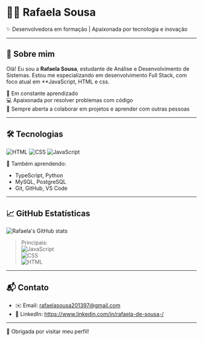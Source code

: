 




# 👩‍💻 Rafaela Sousa

✨ Desenvolvedora em formação | Apaixonada por tecnologia e inovação



---

## 🌱 Sobre mim

Olá! Eu sou a **Rafaela Sousa**, estudante de Análise e Desenvolvimento de Sistemas. Estou me especializando em desenvolvimento Full Stack, com foco atual em **JavaScript, HTML e css.

🚀 Em constante aprendizado  
💻 Apaixonada por resolver problemas com código  
🤝 Sempre aberta a colaborar em projetos e aprender com outras pessoas

---

## 🛠️ Tecnologias

![HTML](https://img.shields.io/badge/HTML5-E34F26?style=for-the-badge&logo=html5&logoColor=white)
![CSS](https://img.shields.io/badge/CSS3-1572B6?style=for-the-badge&logo=css3&logoColor=white)
![JavaScript](https://img.shields.io/badge/JavaScript-F7DF1E?style=for-the-badge&logo=javascript&logoColor=black)

🧠 Também aprendendo:
- TypeScript, Python
- MySQL, PostgreSQL
- Git, GitHub, VS Code

---

## 📈 GitHub Estatísticas

![Rafaela's GitHub stats](https://github-readme-stats.vercel.app/api?username=rafaelasousa&show_icons=true&count_private=true&hide=issues&theme=radical&custom_title=Estatísticas%20do%20GitHub)




> Principais:  
> ![JavaScript](https://img.shields.io/badge/-JavaScript-F7DF1E?logo=javascript&logoColor=black&style=flat)  
> ![CSS](https://img.shields.io/badge/-CSS3-1572B6?logo=css3&logoColor=white&style=flat)  
> ![HTML](https://img.shields.io/badge/-HTML5-E34F26?logo=html5&logoColor=white&style=flat)

---

## 📬 Contato

- ✉️ Email: rafaelasousa201397@gmail.com  
- 💼 LinkedIn: https://www.linkedin.com/in/rafaela-de-sousa-/

---

🔎 Obrigada por visitar meu perfil!
